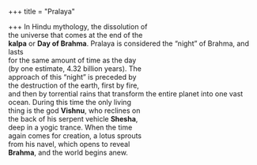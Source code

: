 +++
title = "Pralaya"

+++
In Hindu mythology, the dissolution of  
the universe that comes at the end of the  
**kalpa** or **Day of Brahma**. Pralaya is considered the “night” of Brahma, and lasts  
for the same amount of time as the day  
(by one estimate, 4.32 billion years). The  
approach of this “night” is preceded by  
the destruction of the earth, first by fire,  
and then by torrential rains that transform the entire planet into one vast  
ocean. During this time the only living  
thing is the god **Vishnu**, who reclines on  
the back of his serpent vehicle **Shesha**,  
deep in a yogic trance. When the time  
again comes for creation, a lotus sprouts  
from his navel, which opens to reveal  
**Brahma**, and the world begins anew.